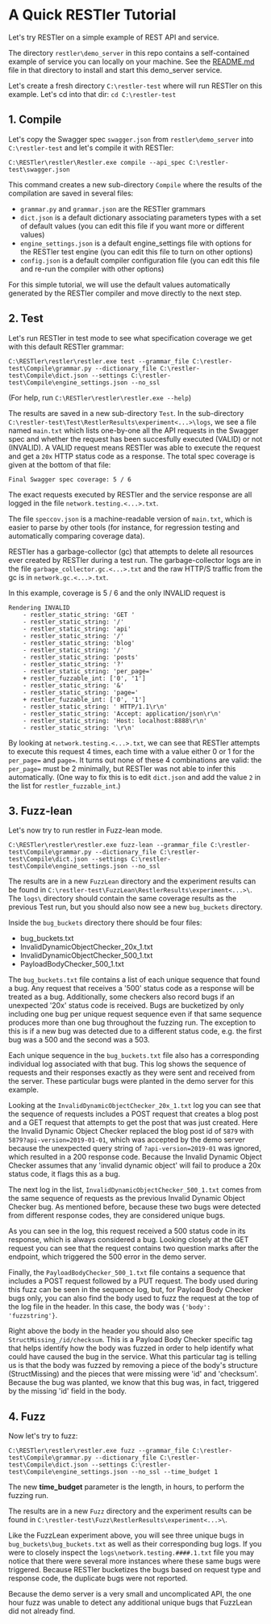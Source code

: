 # A Quick RESTler Tutorial

Let's try RESTler on a simple example of REST API and service.

The directory `restler\demo_server` in this repo contains a self-contained example of service you can locally on your machine. See the [README.md](/demo_server/README.md) file in that directory to install and start this demo_server service.

Let's create a fresh directory `C:\restler-test` where will run RESTler on this example. Let's cd into that dir: `cd C:\restler-test`

## 1. Compile

Let's copy the Swagger spec `swagger.json` from `restler\demo_server` into `C:\restler-test` and let's compile it with RESTler:

`C:\RESTler\restler\Restler.exe compile --api_spec C:\restler-test\swagger.json`

This command creates a new sub-directory `Compile` where the results of the compilation are saved in several files:

* `grammar.py` and `grammar.json` are the RESTler grammars
* `dict.json` is a default dictionary associating parameters types with a set of default values (you can edit this file if you want more or different values)
* `engine_settings.json` is a default engine_settings file with options for the RESTler test engine (you can edit this file to turn on other options)
* `config.json` is a default compiler configuration file (you can edit this file and re-run the compiler with other options)

For this simple tutorial, we will use the default values automatically generated by the RESTler compiler and move directly to the next step.


## 2. Test

Let's run RESTler in test mode to see what specification coverage we get with this default RESTler grammar:

`C:\RESTler\restler\restler.exe test --grammar_file C:\restler-test\Compile\grammar.py --dictionary_file C:\restler-test\Compile\dict.json --settings C:\restler-test\Compile\engine_settings.json --no_ssl`

(For help, run `C:\RESTler\restler\restler.exe --help`)

The results are saved in a new sub-directory `Test`. In the sub-directory `C:\restler-test\Test\RestlerResults\experiment<...>\logs`, we see a file named `main.txt` which lists one-by-one all the API requests in the Swagger spec and whether the request has been succesfully executed (VALID) or not (INVALID). A VALID request means RESTler was able to execute the request and get a `20x` HTTP status code as a response. The total spec coverage is given at the bottom of that file:

    Final Swagger spec coverage: 5 / 6

The exact requests executed by RESTler and the service response are all logged in the file `network.testing.<...>.txt`.

The file `speccov.json` is a machine-readable version of `main.txt`, which is easier to parse by other tools (for instance, for regression testing and automatically comparing coverage data).

RESTler has a garbage-collector (gc) that attempts to delete all resources ever created by RESTler during a test run. The garbage-collector logs are in the file `garbage_collector.gc.<...>.txt` and the raw HTTP/S traffic from the gc is in `network.gc.<...>.txt`.

In this example, coverage is 5 / 6 and the only INVALID request is

    Rendering INVALID
        - restler_static_string: 'GET '
        - restler_static_string: '/'
        - restler_static_string: 'api'
        - restler_static_string: '/'
        - restler_static_string: 'blog'
        - restler_static_string: '/'
        - restler_static_string: 'posts'
        - restler_static_string: '?'
        - restler_static_string: 'per_page='
        + restler_fuzzable_int: ['0', '1']
        - restler_static_string: '&'
        - restler_static_string: 'page='
        + restler_fuzzable_int: ['0', '1']
        - restler_static_string: ' HTTP/1.1\r\n'
        - restler_static_string: 'Accept: application/json\r\n'
        - restler_static_string: 'Host: localhost:8888\r\n'
        - restler_static_string: '\r\n'

By looking at `network.testing.<...>.txt`, we can see that RESTler attempts to execute this request 4 times, each time with a value either 0 or 1 for the `per_page=` and `page=`. It turns out none of these 4 combinations are valid: the `per_page=` must be 2 minimally, but RESTler was not able to infer this automatically. (One way to fix this is to edit `dict.json` and add the value `2` in the list for `restler_fuzzable_int`.)


## 3. Fuzz-lean

Let's now try to run restler in Fuzz-lean mode.

`C:\RESTler\restler\restler.exe fuzz-lean --grammar_file C:\restler-test\Compile\grammar.py --dictionary_file C:\restler-test\Compile\dict.json --settings C:\restler-test\Compile\engine_settings.json --no_ssl`

The results are in a new `FuzzLean` directory and the experiment results can be found in `C:\restler-test\FuzzLean\RestlerResults\experiment<...>\`. The `logs\` directory should contain the same coverage results as the previous Test run, but you should also now see a new `bug_buckets` directory.

Inside the `bug_buckets` directory there should be four files:

* bug_buckets.txt
* InvalidDynamicObjectChecker_20x_1.txt
* InvalidDynamicObjectChecker_500_1.txt
* PayloadBodyChecker_500_1.txt

The `bug_buckets.txt` file contains a list of each unique sequence that found a bug.  Any request that receives a '500' status code as a response will be treated as a bug.  Additionally, some checkers also record bugs if an unexpected '20x' status code is received. Bugs are bucketized by only including one bug per unique request sequence even if that same sequence produces more than one bug throughout the fuzzing run.  The exception to this is if a new bug was detected due to a different status code, e.g. the first bug was a 500 and the second was a 503.

Each unique sequence in the `bug_buckets.txt` file also has a corresponding individual log associated with that bug.  This log shows the sequence of requests and their responses exactly as they were sent and received from the server. These particular bugs were planted in the demo server for this example.

Looking at the `InvalidDynamicObjectChecker_20x_1.txt` log you can see that the sequence of requests includes a POST request that creates a blog post and a GET request that attempts to get the post that was just created.  Here the Invalid Dynamic Object Checker replaced the blog post id of `5879` with `5879?api-version=2019-01-01`, which was accepted by the demo server because the unexpected query string of `?api-version=2019-01` was ignored, which resulted in a 200 response code. Because the Invalid Dynamic Object Checker assumes that any 'invalid dynamic object' will fail to produce a 20x status code, it flags this as a bug.

The next log in the list, `InvalidDynamicObjectChecker_500_1.txt` comes from the same sequence of requests as the previous Invalid Dynamic Object Checker bug. As mentioned before, because these two bugs were detected from different response codes, they are considered unique bugs.

As you can see in the log, this request received a 500 status code in its response, which is always considered a bug.  Looking closely at the GET request you can see that the request contains two question marks after the endpoint, which triggered the 500 error in the demo server.

Finally, the `PayloadBodyChecker_500_1.txt` file contains a sequence that includes a POST request followed by a PUT request.  The body used during this fuzz can be seen in the sequence log, but, for Payload Body Checker bugs only, you can also find the body used to fuzz the request at the top of the log file in the header.  In this case, the body was `{'body': 'fuzzstring'}`.

Right above the body in the header you should also see `StructMissing_/id/checksum`. This is a Payload Body Checker specific tag that helps identify how the body was fuzzed in order to help identify what could have caused the bug in the service.  What this particular tag is telling us is that the body was fuzzed by removing a piece of the body's structure (StructMissing) and the pieces that were missing were 'id' and 'checksum'.  Because the bug was planted, we know that this bug was, in fact, triggered by the missing 'id' field in the body.

## 4. Fuzz

Now let's try to fuzz:

`C:\RESTler\restler\restler.exe fuzz --grammar_file C:\restler-test\Compile\grammar.py --dictionary_file C:\restler-test\Compile\dict.json --settings C:\restler-test\Compile\engine_settings.json --no_ssl --time_budget 1`

The new __time_budget__ parameter is the length, in hours, to perform the fuzzing run.

The results are in a new `Fuzz` directory and the experiment results can be found in `C:\restler-test\Fuzz\RestlerResults\experiment<...>\`.

Like the FuzzLean experiment above, you will see three unique bugs in `bug_buckets\bug_buckets.txt` as well as their corresponding bug logs.
If you were to closely inspect the `logs\network.testing.####.1.txt` file
you may notice that there were several more instances where these same bugs were triggered.
Because RESTler bucketizes the bugs based on request type and response code,
the duplicate bugs were not reported.

Because the demo server is a very small and uncomplicated API,
the one hour fuzz was unable to detect any additional unique bugs that FuzzLean did not already find.
